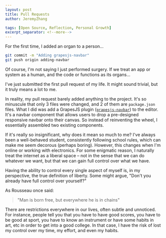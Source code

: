 ```yaml
---
layout: post
title: Pull Requests
author: JeremyZhang

tags: [Open Source, Reflection, Personal Growth]
excerpt_separator: <!--more-->
---
```


For the first time, I added an organ to a person...
<!--more-->

```bash
git commit -m "Adding grapesjs-navbar"
git push origin adding-navbar
```

Of course, I'm not saying I just performed surgery. If we treat an app or system as a human, and the code or functions as its organs...

I've just submitted the first pull request of my life. It might sound trivial, but it truly means a lot to me.

In reality, my pull request barely added anything to the project. It's so minuscule that only 3 files were changed, and 2 of them are `package.json` files. What I did was add a GrapesJS plugin ([`grapesjs-navbar`](https://github.com/GrapesJS/components-navbar)) to the editor. It's a navbar component that allows users to drop a pre-designed responsive navbar onto their canvas. So instead of reinventing the wheel, I essentially assembled two existing components.

If it's really so insignificant, why does it mean so much to me? I've always been a well-behaved student, consistently following school rules, which can make me seem decorous (perhaps boring). However, this changes when I'm online or working with electronics. For some enigmatic reason, I naturally treat the internet as a liberal space – not in the sense that we can do whatever we want, but that we can gain full control over what we have.

Having the ability to control every single aspect of myself is, in my perspective, the true definition of liberty. Some might argue, "Don't you already have full control over yourself?" 

As Rousseau once said:
>"Man is born free, but everywhere he is in chains"

There are restrictions everywhere in our lives, often subtle and unnoticed. For instance, people tell you that you have to have good scores, you have to be good at sport, you have to know an instrument or have some habits in art, etc in order to get into a good college. In that case, I have the risk of lost my control over my time, my effort, and even my habits. 



